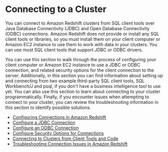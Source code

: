 # Connecting to a Cluster<a name="connecting-to-cluster"></a>

You can connect to Amazon Redshift clusters from SQL client tools over Java Database Connectivity \(JDBC\) and Open Database Connectivity \(ODBC\) connections\. Amazon Redshift does not provide or install any SQL client tools or libraries, so you must install them on your client computer or Amazon EC2 instance to use them to work with data in your clusters\. You can use most SQL client tools that support JDBC or ODBC drivers\. 

You can use this section to walk through the process of configuring your client computer or Amazon EC2 instance to use a JDBC or ODBC connection, and related security options for the client connection to the server\. Additionally, in this section you can find information about setting up and connecting from two example third\-party SQL client tools, SQL Workbench/J and psql, if you don't have a business intelligence tool to use yet\. You can also use this section to learn about connecting to your cluster programmatically\. Finally, if you encounter issues when attempting to connect to your cluster, you can review the troubleshooting information in this section to identify possible solutions\. 


+ [Configuring Connections in Amazon Redshift](configuring-connections.md)
+ [Configure a JDBC Connection](configure-jdbc-connection.md)
+ [Configure an ODBC Connection](configure-odbc-connection.md)
+ [Configure Security Options for Connections](connecting-ssl-support.md)
+ [Connecting to Clusters from Client Tools and Code](connecting-via-client-tools.md)
+ [Troubleshooting Connection Issues in Amazon Redshift](troubleshooting-connections.md)